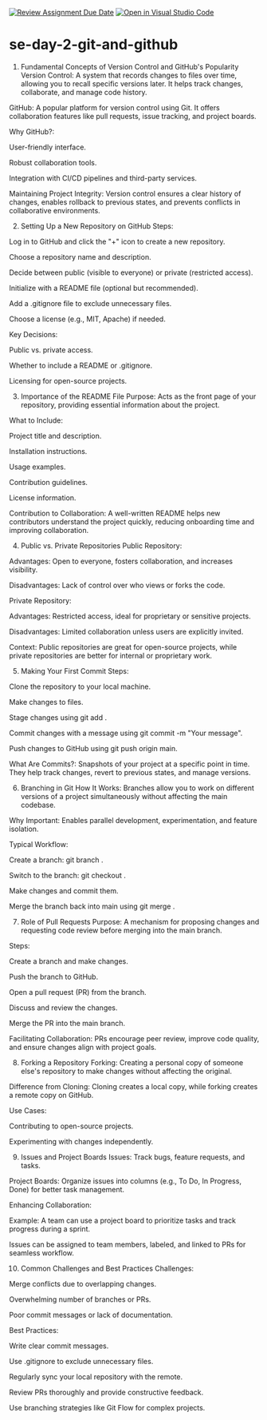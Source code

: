 [![Review Assignment Due Date](https://classroom.github.com/assets/deadline-readme-button-22041afd0340ce965d47ae6ef1cefeee28c7c493a6346c4f15d667ab976d596c.svg)](https://classroom.github.com/a/8wgCKhpZ)
[![Open in Visual Studio Code](https://classroom.github.com/assets/open-in-vscode-2e0aaae1b6195c2367325f4f02e2d04e9abb55f0b24a779b69b11b9e10269abc.svg)](https://classroom.github.com/online_ide?assignment_repo_id=18581163&assignment_repo_type=AssignmentRepo)
# se-day-2-git-and-github
1. Fundamental Concepts of Version Control and GitHub's Popularity
Version Control: A system that records changes to files over time, allowing you to recall specific versions later. It helps track changes, collaborate, and manage code history.

GitHub: A popular platform for version control using Git. It offers collaboration features like pull requests, issue tracking, and project boards.

Why GitHub?:

User-friendly interface.

Robust collaboration tools.

Integration with CI/CD pipelines and third-party services.

Maintaining Project Integrity: Version control ensures a clear history of changes, enables rollback to previous states, and prevents conflicts in collaborative environments.

2. Setting Up a New Repository on GitHub
Steps:

Log in to GitHub and click the "+" icon to create a new repository.

Choose a repository name and description.

Decide between public (visible to everyone) or private (restricted access).

Initialize with a README file (optional but recommended).

Add a .gitignore file to exclude unnecessary files.

Choose a license (e.g., MIT, Apache) if needed.

Key Decisions:

Public vs. private access.

Whether to include a README or .gitignore.

Licensing for open-source projects.

3. Importance of the README File
Purpose: Acts as the front page of your repository, providing essential information about the project.

What to Include:

Project title and description.

Installation instructions.

Usage examples.

Contribution guidelines.

License information.

Contribution to Collaboration: A well-written README helps new contributors understand the project quickly, reducing onboarding time and improving collaboration.

4. Public vs. Private Repositories
Public Repository:

Advantages: Open to everyone, fosters collaboration, and increases visibility.

Disadvantages: Lack of control over who views or forks the code.

Private Repository:

Advantages: Restricted access, ideal for proprietary or sensitive projects.

Disadvantages: Limited collaboration unless users are explicitly invited.

Context: Public repositories are great for open-source projects, while private repositories are better for internal or proprietary work.

5. Making Your First Commit
Steps:

Clone the repository to your local machine.

Make changes to files.

Stage changes using git add <file>.

Commit changes with a message using git commit -m "Your message".

Push changes to GitHub using git push origin main.

What Are Commits?: Snapshots of your project at a specific point in time. They help track changes, revert to previous states, and manage versions.

6. Branching in Git
How It Works: Branches allow you to work on different versions of a project simultaneously without affecting the main codebase.

Why Important: Enables parallel development, experimentation, and feature isolation.

Typical Workflow:

Create a branch: git branch <branch-name>.

Switch to the branch: git checkout <branch-name>.

Make changes and commit them.

Merge the branch back into main using git merge <branch-name>.

7. Role of Pull Requests
Purpose: A mechanism for proposing changes and requesting code review before merging into the main branch.

Steps:

Create a branch and make changes.

Push the branch to GitHub.

Open a pull request (PR) from the branch.

Discuss and review the changes.

Merge the PR into the main branch.

Facilitating Collaboration: PRs encourage peer review, improve code quality, and ensure changes align with project goals.

8. Forking a Repository
Forking: Creating a personal copy of someone else's repository to make changes without affecting the original.

Difference from Cloning: Cloning creates a local copy, while forking creates a remote copy on GitHub.

Use Cases:

Contributing to open-source projects.

Experimenting with changes independently.

9. Issues and Project Boards
Issues: Track bugs, feature requests, and tasks.

Project Boards: Organize issues into columns (e.g., To Do, In Progress, Done) for better task management.

Enhancing Collaboration:

Example: A team can use a project board to prioritize tasks and track progress during a sprint.

Issues can be assigned to team members, labeled, and linked to PRs for seamless workflow.

10. Common Challenges and Best Practices
Challenges:

Merge conflicts due to overlapping changes.

Overwhelming number of branches or PRs.

Poor commit messages or lack of documentation.

Best Practices:

Write clear commit messages.

Use .gitignore to exclude unnecessary files.

Regularly sync your local repository with the remote.

Review PRs thoroughly and provide constructive feedback.

Use branching strategies like Git Flow for complex projects.
